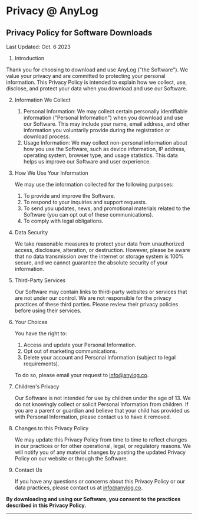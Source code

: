 # Privacy @ AnyLog

## Privacy Policy for Software Downloads
Last Updated: Oct. 6 2023

1. Introduction  

Thank you for choosing to download and use AnyLog ("the Software"). We value your privacy and are committed to protecting your personal information. This Privacy Policy is intended to explain how we collect, use, disclose, and protect your data when you download and use our Software.

2. Information We Collect  

    1. Personal Information: We may collect certain personally identifiable information ("Personal Information") when you download and use our Software. This may include your name, email address, and other information you voluntarily provide during the registration or download process.
    2. Usage Information: We may collect non-personal information about how you use the Software, such as device information, IP address, operating system, browser type, and usage statistics. This data helps us improve our Software and user experience.

3. How We Use Your Information  

    We may use the information collected for the following purposes:
    1. To provide and improve the Software.
    2. To respond to your inquiries and support requests.
    3. To send you updates, news, and promotional materials related to the Software (you can opt out of these communications).
    4. To comply with legal obligations.
    
4. Data Security  

    We take reasonable measures to protect your data from unauthorized access, disclosure, alteration, or destruction. 
    However, please be aware that no data transmission over the internet or storage system is 100% secure, and we cannot 
    guarantee the absolute security of your information.
    
5. Third-Party Services  

    Our Software may contain links to third-party websites or services that are not under our control. 
    We are not responsible for the privacy practices of these third parties. 
    Please review their privacy policies before using their services.
    
6. Your Choices  

    You have the right to:
    1. Access and update your Personal Information.
    2. Opt out of marketing communications. 
    3. Delete your account and Personal Information (subject to legal requirements).
    
    To do so, please email your request to info@anylog.co.
    
7. Children's Privacy  

    Our Software is not intended for use by children under the age of 13. 
    We do not knowingly collect or solicit Personal Information from children. 
    If you are a parent or guardian and believe that your child has provided us with Personal Information, 
    please contact us to have it removed.
    
8. Changes to this Privacy Policy  

   We may update this Privacy Policy from time to time to reflect changes in our practices or for other operational, 
   legal, or regulatory reasons. We will notify you of any material changes by posting the updated Privacy Policy on our 
   website or through the Software.
   
9. Contact Us  

    If you have any questions or concerns about this Privacy Policy or our data practices, please contact us at info@anylog.co.

**By downloading and using our Software, you consent to the practices described in this Privacy Policy.**
________________________________________
